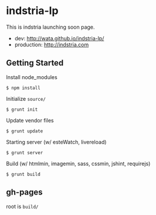 indstria-lp
======================

This is indstria launching soon page.

- dev: http://wata.github.io/indstria-lp/
- production: http://indstria.com

Getting Started
----------------------

Install node_modules

```
$ npm install
```

Initialize `source/`

```
$ grunt init
```

Update vendor files

```
$ grunt update
```

Starting server (w/ esteWatch, livereload)

```
$ grunt server
```

Build (w/ htmlmin, imagemin, sass, cssmin, jshint, requirejs)

```
$ grunt build
```

gh-pages
----------------------

root is `build/`

